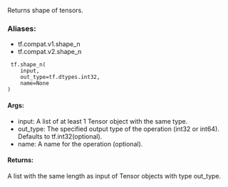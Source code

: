 Returns shape of tensors.
### Aliases:
- tf.compat.v1.shape_n
- tf.compat.v2.shape_n

```
 tf.shape_n(
    input,
    out_type=tf.dtypes.int32,
    name=None
)
```
#### Args:
- input: A list of at least 1 Tensor object with the same type.
- out_type: The specified output type of the operation (int32 or int64). Defaults to tf.int32(optional).
- name: A name for the operation (optional).
#### Returns:
A list with the same length as input of Tensor objects with type out_type.
